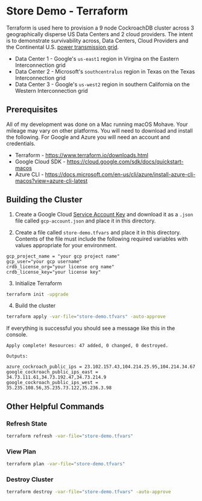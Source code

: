# Store Demo - Terraform

Terraform is used here to provision a 9 node CockroachDB cluster across 3 geographically disperse US Data Centers and 2 cloud providers.  The intent is to demonstrate survivability across, Data Centers, Cloud Providers and the Continental U.S. [power transmission grid](https://en.wikipedia.org/wiki/Continental_U.S._power_transmission_grid).
* Data Center 1 - Google's `us-east1` region in Virgina on the Eastern Interconnection grid
* Data Center 2 - Microsoft's `southcentralus` region in Texas on the Texas Interconnection grid
* Data Center 3 - Google's `us-west2` region in southern California on the Western Interconnection grid
 
## Prerequisites
All of my development was done on a Mac running macOS Mohave.  Your mileage may vary on other platforms.  You will need to download and install the following.  For Google and Azure you will need an account and credentials.
* Terraform - https://www.terraform.io/downloads.html
* Google Cloud SDK - https://cloud.google.com/sdk/docs/quickstart-macos
* Azure CLI - https://docs.microsoft.com/en-us/cli/azure/install-azure-cli-macos?view=azure-cli-latest

## Building the Cluster
1) Create a Google Cloud [Service Account Key](https://cloud.google.com/docs/authentication/getting-started) and download it as a `.json` file called `gcp-account.json` and place it in this directory.

2) Create a file called `store-demo.tfvars` and place it in this directory.  Contents of the file must include the following required variables with values appropriate for your environment.
```hcl-terraform
gcp_project_name = "your gcp project name"
gcp_user="your gcp username"
crdb_license_org="your license org name"
crdb_license_key="your license key"
```
3) Initialize Terraform
```bash
terraform init -upgrade
```

4) Build the cluster
```bash
terraform apply -var-file="store-demo.tfvars" -auto-approve
```

If everything is successful you should see a message like this in the console.
```text
Apply complete! Resources: 47 added, 0 changed, 0 destroyed.

Outputs:

azure_cockroach_public_ips = 23.102.157.43,104.214.25.95,104.214.34.67
google_cockroach_public_ips_east = 34.73.111.61,34.73.192.47,34.73.214.9
google_cockroach_public_ips_west = 35.235.108.56,35.235.73.122,35.236.3.98
```

## Other Helpful Commands

### Refresh State
```bash
terraform refresh -var-file="store-demo.tfvars"
```

### View Plan
```bash
terraform plan -var-file="store-demo.tfvars"
```

### Destroy Cluster
```bash
terraform destroy -var-file="store-demo.tfvars" -auto-approve
```

